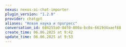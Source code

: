 ```yaml
---
nexus: nexus-ai-chat-importer
plugin_version: "1.2.0"
provider: chatgpt
aliases: "Новая наука и прогресс"
conversation_id: 684255a0-8df0-800a-bc0a-6619d4aaef88
create_time: 06.06.2025 at 9:42
update_time: 06.06.2025 at 9:53
---
```

